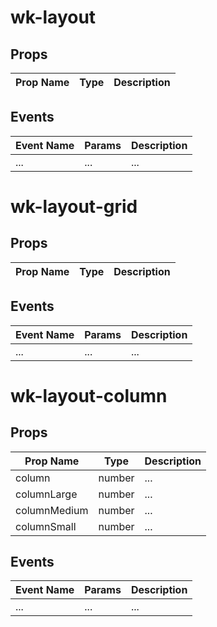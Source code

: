 # wk-layout

## Props

Prop Name | Type | Description
--- | --- | ---


## Events

Event Name | Params | Description
--- | --- | ---
... | ... | ...

# wk-layout-grid

## Props

Prop Name | Type | Description
--- | --- | ---


## Events

Event Name | Params | Description
--- | --- | ---
... | ... | ...

# wk-layout-column

## Props

Prop Name | Type | Description
--- | --- | ---
column | number | ...
columnLarge | number | ...
columnMedium | number | ...
columnSmall | number | ...


## Events

Event Name | Params | Description
--- | --- | ---
... | ... | ...